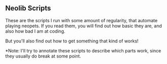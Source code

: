 ## Neolib Scripts

These are the scripts I run with some amount of regularity,
that automate playing neopets.
If you read them, you will find out how basic they are, and also how bad I am at coding.

But you'll also find out how to get something that kind of works!

\*Note: I'll try to annotate these scripts to describe which parts work, since
they usually do break at some point.
